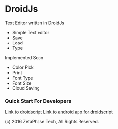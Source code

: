 # DroidJs
Text Editor written in DroidJs
- Simple Text editor
- Save
- Load
- Type

Implemented Soon
- Color Pick
- Print
- Font Type
- Font Size
- Cloud Saving

### Quick Start For Developers

[Link to droidscript](http://droidscript.org/)
[Link to android app for droidscript](https://play.google.com/store/apps/details?id=com.smartphoneremote.androidscriptfree)

(c) 2016 ZetaPhase Tech, All Rights Reserved.
